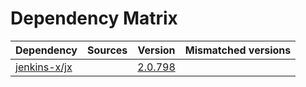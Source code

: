 # Dependency Matrix

Dependency | Sources | Version | Mismatched versions
---------- | ------- | ------- | -------------------
[jenkins-x/jx](https://github.com/jenkins-x/jx.git) |  | [2.0.798](https://github.com/jenkins-x/jx/releases/tag/v2.0.798) | 
